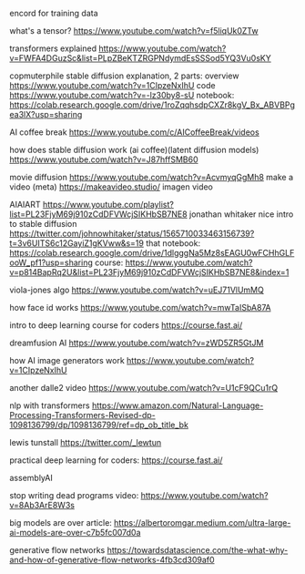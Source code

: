 encord for training data


what's a tensor?
https://www.youtube.com/watch?v=f5liqUk0ZTw

transformers explained
https://www.youtube.com/watch?v=FWFA4DGuzSc&list=PLpZBeKTZRGPNdymdEsSSSod5YQ3Vu0sKY

copmuterphile stable diffusion explanation, 2 parts:
overview
https://www.youtube.com/watch?v=1CIpzeNxIhU
code
https://www.youtube.com/watch?v=-lz30by8-sU
notebook:
https://colab.research.google.com/drive/1roZqqhsdpCXZr8kgV_Bx_ABVBPgea3lX?usp=sharing


AI coffee break 
https://www.youtube.com/c/AICoffeeBreak/videos

how does stable diffusion work (ai coffee)(latent diffusion models)
https://www.youtube.com/watch?v=J87hffSMB60

movie diffusion
https://www.youtube.com/watch?v=AcvmyqGgMh8
    make a video (meta)
    https://makeavideo.studio/
    imagen video


AIAIART
https://www.youtube.com/playlist?list=PL23FjyM69j910zCdDFVWcjSIKHbSB7NE8
jonathan whitaker nice intro to stable diffusion
https://twitter.com/johnowhitaker/status/1565710033463156739?t=3v6UITS6c12GayiZ1gKVww&s=19
that notebook:
https://colab.research.google.com/drive/1dlgggNa5Mz8sEAGU0wFCHhGLFooW_pf1?usp=sharing
course:
https://www.youtube.com/watch?v=p814BapRq2U&list=PL23FjyM69j910zCdDFVWcjSIKHbSB7NE8&index=1


viola-jones algo
https://www.youtube.com/watch?v=uEJ71VlUmMQ

how face id works
https://www.youtube.com/watch?v=mwTaISbA87A


intro to deep learning course for coders
https://course.fast.ai/


dreamfusion AI
https://www.youtube.com/watch?v=zWD5ZR5GtJM

how AI image generators work
https://www.youtube.com/watch?v=1CIpzeNxIhU

another dalle2 video
https://www.youtube.com/watch?v=U1cF9QCu1rQ



nlp with transformers
https://www.amazon.com/Natural-Language-Processing-Transformers-Revised-dp-1098136799/dp/1098136799/ref=dp_ob_title_bk

lewis tunstall
https://twitter.com/_lewtun

practical deep learning for coders:
https://course.fast.ai/



assemblyAI




stop writing dead programs video:
https://www.youtube.com/watch?v=8Ab3ArE8W3s


big models are over article:
https://albertoromgar.medium.com/ultra-large-ai-models-are-over-c7b5fc007d0a

generative flow networks
https://towardsdatascience.com/the-what-why-and-how-of-generative-flow-networks-4fb3cd309af0
